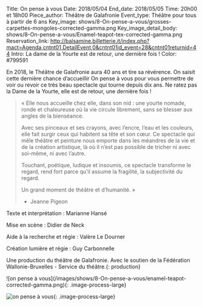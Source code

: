 Title: On pense à vous
Date: 2018/05/04
End_date: 2018/05/05
Time: 20h00 et 18h00
Piece_author: Théâtre de Galafronie
Event_type: Théâtre pour tous à partir de 6 ans
Key_image: shows/8-On-pense-a-vous/grosses-carpettes-mongoles-corrected-gamma.png
Key_image_detail_body: shows/8-On-pense-a-vous/Enamel-teapot-tex-corrected-gamma.png
Reservation_link: http://balsamine.billetterie.it/index.php?mact=Agenda,cntnt01,DetailEvent,0&cntnt01id_event=28&cntnt01returnid=44
Intro: La dame de la Yourte est de retour, une dernière fois !
Color: #799591

En 2018, le Théâtre de Galafronie aura 40 ans et tire sa révérence. On saisit cette dernière chance d’accueillir On pense à vous pour vous permettre de voir ou revoir ce très beau spectacle qui tourne depuis dix ans. Ne ratez pas la Dame de la Yourte, elle est de retour, une dernière fois !

> « Elle nous accueille chez elle, dans son nid : une yourte nomade, ronde et chaleureuse où la vie circule librement, sans se blesser aux angles de la bienséance.
>
> Avec ses pinceaux et ses crayons, avec l’encre, l’eau et les couleurs, elle fait surgir ceux qui habitent sa tête et son cœur. Ce spectacle qui mêle théâtre et peinture nous emporte dans les méandres de la vie et de la création artistique, là où il n’est pas possible de tricher ni avec soi-même, ni avec l’autre.
>
> Touchant, poétique, ludique et insoumis, ce spectacle transforme le regard, rend fort parce qu’il assume la fragilité, la subjectivité du regard.
>
> Un grand moment de théâtre et d’humanité. »
>
> - Jeanne Pigeon

Texte et interprétation
:   Marianne Hansé

Mise en scène
:   Didier de Neck

Aide à la recherche et régie
:   Valère Le Dourner

Création lumière et régie
:   Guy Carbonnelle

Une production du théâtre de Galafronie. Avec le soutien de la Fédération Wallonie-Bruxelles - Service du théâtre.{: production}

<div class="galerie" markdown=true>
![on pense à vous](/images/shows/8-On-pense-a-vous/enamel-teapot-corrected-gamma.png){: .image-process-large}

![on pense à vous](/images/shows/8-On-pense-a-vous/carpette-mongole-tex-1.png){: .image-process-large}
</div>
